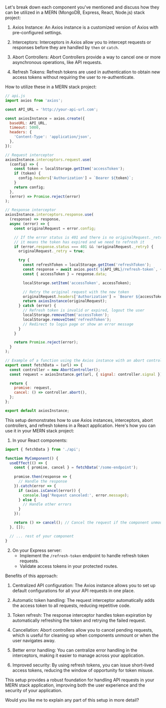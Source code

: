 Let's break down each component you've mentioned and discuss how they can be utilized in a MERN (MongoDB, Express, React, Node.js) stack project:

1. Axios Instance:
An Axios instance is a customized version of Axios with pre-configured settings. 

2. Interceptors:
Interceptors in Axios allow you to intercept requests or responses before they are handled by `then` or `catch`.

3. Abort Controllers:
Abort Controllers provide a way to cancel one or more asynchronous operations, like API requests.

4. Refresh Tokens:
Refresh tokens are used in authentication to obtain new access tokens without requiring the user to re-authenticate.

How to utilize these in a MERN stack project:



```javascript
// api.js
import axios from 'axios';

const API_URL = 'http://your-api-url.com';

const axiosInstance = axios.create({
  baseURL: API_URL,
  timeout: 5000,
  headers: {
    'Content-Type': 'application/json',
  },
});

// Request interceptor
axiosInstance.interceptors.request.use(
  (config) => {
    const token = localStorage.getItem('accessToken');
    if (token) {
      config.headers['Authorization'] = `Bearer ${token}`;
    }
    return config;
  },
  (error) => Promise.reject(error)
);

// Response interceptor
axiosInstance.interceptors.response.use(
  (response) => response,
  async (error) => {
    const originalRequest = error.config;

    // If the error status is 401 and there is no originalRequest._retry flag,
    // it means the token has expired and we need to refresh it
    if (error.response.status === 401 && !originalRequest._retry) {
      originalRequest._retry = true;

      try {
        const refreshToken = localStorage.getItem('refreshToken');
        const response = await axios.post(`${API_URL}/refresh-token`, { refreshToken });
        const { accessToken } = response.data;

        localStorage.setItem('accessToken', accessToken);

        // Retry the original request with the new token
        originalRequest.headers['Authorization'] = `Bearer ${accessToken}`;
        return axiosInstance(originalRequest);
      } catch (error) {
        // Refresh token is invalid or expired, logout the user
        localStorage.removeItem('accessToken');
        localStorage.removeItem('refreshToken');
        // Redirect to login page or show an error message
      }
    }

    return Promise.reject(error);
  }
);

// Example of a function using the Axios instance with an abort controller
export const fetchData = (url) => {
  const controller = new AbortController();
  const request = axiosInstance.get(url, { signal: controller.signal });

  return {
    promise: request,
    cancel: () => controller.abort(),
  };
};

export default axiosInstance;

```

This setup demonstrates how to use Axios instances, interceptors, abort controllers, and refresh tokens in a React application. Here's how you can use it in your MERN stack project:

1. In your React components:

```javascript
import { fetchData } from './api';

function MyComponent() {
  useEffect(() => {
    const { promise, cancel } = fetchData('/some-endpoint');
    
    promise.then(response => {
      // Handle the response
    }).catch(error => {
      if (axios.isCancel(error)) {
        console.log('Request canceled:', error.message);
      } else {
        // Handle other errors
      }
    });

    return () => cancel(); // Cancel the request if the component unmounts
  }, []);

  // ... rest of your component
}
```

2. On your Express server:
   - Implement the `/refresh-token` endpoint to handle refresh token requests.
   - Validate access tokens in your protected routes.

Benefits of this approach:

1. Centralized API configuration: The Axios instance allows you to set up default configurations for all your API requests in one place.

2. Automatic token handling: The request interceptor automatically adds the access token to all requests, reducing repetitive code.

3. Token refresh: The response interceptor handles token expiration by automatically refreshing the token and retrying the failed request.

4. Cancellation: Abort controllers allow you to cancel pending requests, which is useful for cleaning up when components unmount or when the user navigates away.

5. Better error handling: You can centralize error handling in the interceptors, making it easier to manage across your application.

6. Improved security: By using refresh tokens, you can issue short-lived access tokens, reducing the window of opportunity for token misuse.

This setup provides a robust foundation for handling API requests in your MERN stack application, improving both the user experience and the security of your application.

Would you like me to explain any part of this setup in more detail?
